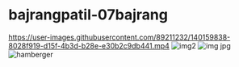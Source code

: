 # bajrangpatil-07bajrang

https://user-images.githubusercontent.com/89211232/140159838-8028f919-d15f-4b3d-b28e-e30b2c9db441.mp4
![img2](https://user-images.githubusercontent.com/89211232/140164222-150adcc9-d866-4eb4-bc18-99144a1de757.jpg)
![img jpg](https://user-images.githubusercontent.com/89211232/140166436-d3a71675-4c58-40db-bcc5-3e2eb1737269.jpg)
![hamberger](https://user-images.githubusercontent.com/89211232/140167274-b87254cc-7d05-49cd-b8d9-249e3dc33570.jpg)




